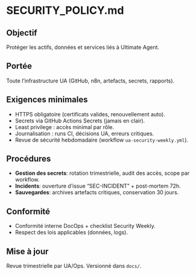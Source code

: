 # SECURITY_POLICY.md

## Objectif
Protéger les actifs, données et services liés à Ultimate Agent.

## Portée
Toute l’infrastructure UA (GitHub, n8n, artefacts, secrets, rapports).

## Exigences minimales
- HTTPS obligatoire (certificats valides, renouvellement auto).
- Secrets via GitHub Actions Secrets (jamais en clair).
- Least privilege : accès minimal par rôle.
- Journalisation : runs CI, décisions UA, erreurs critiques.
- Revue de sécurité hebdomadaire (workflow `ua-security-weekly.yml`).

## Procédures
- **Gestion des secrets**: rotation trimestrielle, audit des accès, scope par workflow.
- **Incidents**: ouverture d’issue “SEC-INCIDENT” + post-mortem 72h.
- **Sauvegardes**: archives artefacts critiques, conservation 30 jours.

## Conformité
- Conformité interne DocOps + checklist Security Weekly.
- Respect des lois applicables (données, logs).

## Mise à jour
Revue trimestrielle par UA/Ops. Versionné dans `docs/`.
